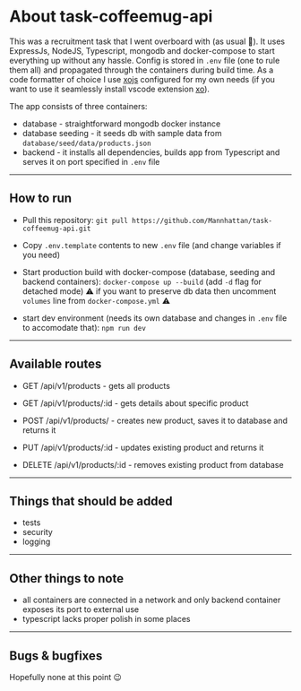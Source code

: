 # About task-coffeemug-api

This was a recruitment task that I went overboard with (as usual :facepalm:). It uses ExpressJs, NodeJS, Typescript, mongodb and docker-compose to start everything up without any hassle.
Config is stored in `.env` file (one to rule them all) and propagated through the containers during build time.
As a code formatter of choice I use [xojs](https://github.com/xojs/xo) configured for my own needs (if you want to use it seamlessly install vscode extension [xo](https://marketplace.visualstudio.com/items?itemName=samverschueren.linter-xo)).


The app consists of three containers:
- database - straightforward mongodb docker instance
- database seeding - it seeds db with sample data from `database/seed/data/products.json`
- backend - it installs all dependencies, builds app from Typescript and serves it on port specified in `.env` file

---

## How to run

- Pull this repository: `git pull https://github.com/Mannhattan/task-coffeemug-api.git`

- Copy `.env.template` contents to new `.env` file (and change variables if you need)

- Start production build with docker-compose (database, seeding and backend containers): `docker-compose up --build` (add `-d` flag for detached mode) :warning: if you want to preserve db data then uncomment `volumes` line from `docker-compose.yml` :warning:

- start dev environment (needs its own database and changes in `.env` file to accomodate that): `npm run dev`

---

## Available routes

- GET /api/v1/products - gets all products

- GET /api/v1/products/:id - gets details about specific product

- POST /api/v1/products/ - creates new product, saves it to database and returns it

- PUT /api/v1/products/:id - updates existing product and returns it

- DELETE /api/v1/products/:id - removes existing product from database

---

## Things that should be added

- tests
- security
- logging

---

## Other things to note
- all containers are connected in a network and only backend container exposes its port to external use
- typescript lacks proper polish in some places

---

## Bugs & bugfixes

Hopefully none at this point :wink: